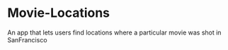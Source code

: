 # Movie-Locations
An app that lets users find locations where a particular movie was shot in SanFrancisco
